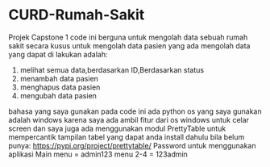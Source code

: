 # CURD-Rumah-Sakit
Projek Capstone 1
code ini berguna untuk mengolah data sebuah rumah sakit secara kusus untuk mengolah data pasien yang ada
mengolah data yang dapat di lakukan adalah:
1. melihat semua data,berdasarkan ID,Berdasarkan status
2. menambah data pasien
3. menghapus data pasien
4. mengubah data pasien

bahasa yang saya gunakan pada code ini ada python
os yang saya gunakan adalah windows karena saya ada ambil fitur dari os windows untuk celar screen
dan saya juga ada menggunakan modul PrettyTable untuk mempercantik tampilan tabel yang dapat anda install dahulu bila belum punya: https://pypi.org/project/prettytable/
Password untuk menggunakan aplikasi
Main menu = admin123
menu 2-4 = 123admin
